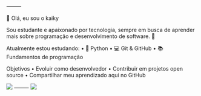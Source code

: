 
⸻

👋 Olá, eu sou o kaiky

Sou estudante e apaixonado por tecnologia, sempre em busca de aprender mais sobre programação e desenvolvimento de software. 🚀

Atualmente estou estudando:
	•	🐍 Python
	•	💻 Git & GitHub
	•	📚 Fundamentos de programação

Objetivos
	•	Evoluir como desenvolvedor
	•	Contribuir em projetos open source
	•	Compartilhar meu aprendizado aqui no GitHub

[![](https://imgs.search.brave.com/tSd0lSGwzMyB4YxW6NnCip2IlCLBqtodU6XM1hsQRsk/rs:fit:860:0:0:0/g:ce/aHR0cHM6Ly93d3cu/ZnJlZXBuZ2xvZ29z/LmNvbS91cGxvYWRz/L2xvZ28tZ21haWwt/cG5nL2xvZ28tZ21h/aWwtcG5nLWdtYWls/LWljb25zLXBuZy12/ZWN0b3ItaWNvbnMt/YW5kLXBuZy1iYWNr/Z3JvdW5kcy05LnBu/Zw)](https://mail.google.com/mail/?view=cm&to=teodorokaiky2@gmail.com)
⸻
[![](https://imgs.search.brave.com/2z0QjPx_tIFU4HcbisvRmOansnYC0FJWmeiJtXapKUc/rs:fit:500:0:1:0/g:ce/aHR0cHM6Ly9pbWFn/ZXMuc2Vla2xvZ28u/Y29tL2xvZ28tcG5n/LzE1LzIvbGlua2Vk/aW4tbG9nby1wbmdf/c2Vla2xvZ28tMTU3/OTEwLnBuZw)](https://www.linkedin.com/in/kaiky-teodoro)
